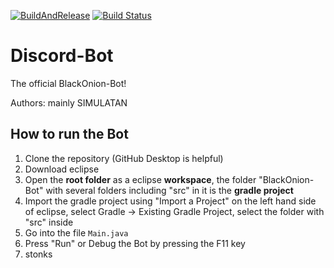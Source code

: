 [![BuildAndRelease](https://github.com/Black0nion/BlackOnion-Bot/actions/workflows/updatebot.yml/badge.svg)](https://github.com/Black0nion/BlackOnion-Bot/actions/workflows/updatebot.yml)    [![Build Status](https://travis-ci.com/Black0nion/BlackOnion-Bot.svg?token=BtqsLLy9uR68mjpAMTwr&branch=main)](https://travis-ci.com/Black0nion/BlackOnion-Bot)
# Discord-Bot

The official BlackOnion-Bot!

Authors: mainly SIMULATAN

## How to run the Bot
1. Clone the repository (GitHub Desktop is helpful)
2. Download eclipse
3. Open the **root folder** as a eclipse **workspace**, the folder "BlackOnion-Bot" with several folders including "src" in it is the **gradle project**
4. Import the gradle project using "Import a Project" on the left hand side of eclipse, select Gradle -> Existing Gradle Project, select the folder with "src" inside
5. Go into the file ``Main.java``
6. Press "Run" or Debug the Bot by pressing the F11 key
7. stonks
